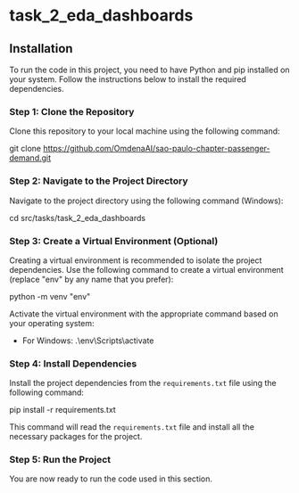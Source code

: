 # task_2_eda_dashboards

## Installation

To run the code in this project, you need to have Python and pip installed on your system. Follow the instructions below to install the required dependencies.

### Step 1: Clone the Repository

Clone this repository to your local machine using the following command:

git clone https://github.com/OmdenaAI/sao-paulo-chapter-passenger-demand.git

### Step 2: Navigate to the Project Directory

Navigate to the project directory using the following command (Windows):

cd src/tasks/task_2_eda_dashboards

### Step 3: Create a Virtual Environment (Optional)

Creating a virtual environment is recommended to isolate the project dependencies. Use the following command to create a virtual environment (replace "env" by any name that you prefer):

python -m venv "env"

Activate the virtual environment with the appropriate command based on your operating system:

- For Windows:
.\env\Scripts\activate

### Step 4: Install Dependencies

Install the project dependencies from the `requirements.txt` file using the following command:

pip install -r requirements.txt

This command will read the `requirements.txt` file and install all the necessary packages for the project.

### Step 5: Run the Project

You are now ready to run the code used in this section.



